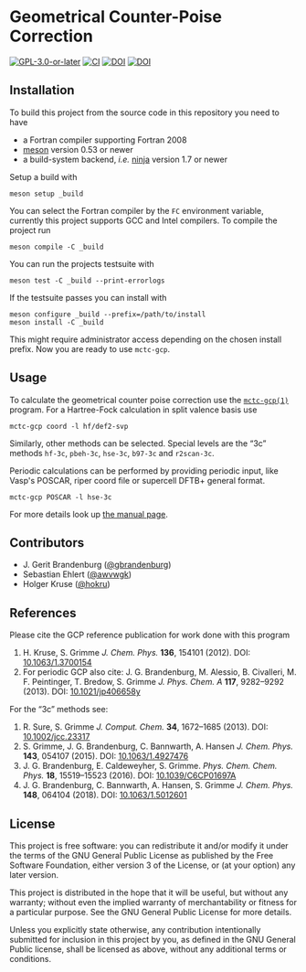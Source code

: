 # Geometrical Counter-Poise Correction

[![GPL-3.0-or-later](https://img.shields.io/github/license/grimme-lab/gcp)](LICENSE)
[![CI](https://github.com/grimme-lab/gcp/workflows/CI/badge.svg)](https://github.com/grimme-lab/gcp/actions)
[![DOI](https://img.shields.io/badge/DOI-10.1063%2F1.3700154-blue)](https://doi.org/10.1063/1.3700154)
[![DOI](https://img.shields.io/badge/DOI-10.1021%2Fjp406658y-blue)](https://doi.org/10.1021/jp406658y)


## Installation

To build this project from the source code in this repository you need to have
- a Fortran compiler supporting Fortran 2008
- [meson](https://mesonbuild.com) version 0.53 or newer
- a build-system backend, *i.e.* [ninja](https://ninja-build.org) version 1.7 or newer

Setup a build with

```
meson setup _build
```

You can select the Fortran compiler by the `FC` environment variable, currently this project supports GCC and Intel compilers.
To compile the project run

```
meson compile -C _build
```

You can run the projects testsuite with

```
meson test -C _build --print-errorlogs
```

If the testsuite passes you can install with

```
meson configure _build --prefix=/path/to/install
meson install -C _build
```

This might require administrator access depending on the chosen install prefix.
Now you are ready to use ``mctc-gcp``.


## Usage

To calculate the geometrical counter poise correction use the [``mctc-gcp(1)``](man/mctc-gcp.1.adoc) program.
For a Hartree-Fock calculation in split valence basis use

```
mctc-gcp coord -l hf/def2-svp
```

Similarly, other methods can be selected.
Special levels are the “3c” methods ``hf-3c``, ``pbeh-3c``, ``hse-3c``, ``b97-3c`` and ``r2scan-3c``.

Periodic calculations can be performed by providing periodic input, like Vasp's POSCAR, riper coord file or supercell DFTB+ general format.

```
mctc-gcp POSCAR -l hse-3c
```

For more details look up [the manual page](man/mctc-gcp.1.adoc).


## Contributors

- J. Gerit Brandenburg ([@gbrandenburg](https://github.com/gbrandenburg))
- Sebastian Ehlert ([@awvwgk](https://github.com/awvwgk))
- Holger Kruse ([@hokru](https://github.com/hokru))


## References

Please cite the GCP reference publication for work done with this program

1. H. Kruse, S. Grimme *J. Chem. Phys.* **136**, 154101 (2012).
   DOI: [10.1063/1.3700154](https://doi.org/10.1063/1.3700154)
2. For periodic GCP also cite:
   J. G. Brandenburg, M. Alessio, B. Civalleri, M. F. Peintinger,
   T. Bredow, S. Grimme *J. Phys. Chem. A* **117**, 9282–9292 (2013).
   DOI: [10.1021/jp406658y](https://doi.org/10.1021/jp406658y)

For the “3c” methods see:

1. R. Sure, S. Grimme *J. Comput. Chem.* **34**, 1672–1685 (2013).
   DOI: [10.1002/jcc.23317](https://doi.org/10.1002/jcc.23317)
2. S. Grimme, J. G. Brandenburg, C. Bannwarth, A. Hansen *J. Chem. Phys.* **143**,
   054107 (2015). DOI: [10.1063/1.4927476](https://doi.org/10.1063/1.4927476)
3. J. G. Brandenburg, E. Caldeweyher, S. Grimme. *Phys. Chem. Chem. Phys.* **18**,
   15519–15523 (2016).
   DOI: [10.1039/C6CP01697A](https://doi.org/10.1039/C6CP01697A)
4. J. G. Brandenburg, C. Bannwarth, A. Hansen, S. Grimme *J. Chem. Phys.* **148**,
   064104 (2018). DOI: [10.1063/1.5012601](https://doi.org/10.1063/1.5012601)


## License

This project is free software: you can redistribute it and/or modify it under
the terms of the GNU General Public License as published by
the Free Software Foundation, either version 3 of the License, or
(at your option) any later version.

This project is distributed in the hope that it will be useful,
but without any warranty; without even the implied warranty of
merchantability or fitness for a particular purpose.  See the
GNU General Public License for more details.

Unless you explicitly state otherwise, any contribution intentionally
submitted for inclusion in this project by you, as defined in the
GNU General Public license, shall be licensed as above, without any
additional terms or conditions.
